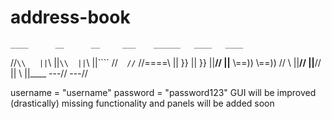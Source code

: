 # address-book

    ____      __      __     ___    ______   ____   ____
   //``\\   ||``\\  ||``\\  ||``\\  ||````  //```  //```
  //====\\  ||   }} ||   }} ||__//  ||__    \\==)) \\==))
 //      \\ ||__//  ||__//  ||  \\  ||____  ---//  ---//
                                            ```    ```
                                            
username = "username"
password = "password123"
GUI will be improved (drastically)
missing functionality and panels will be added soon

